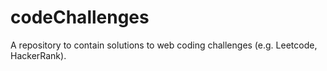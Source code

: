 # codeChallenges
A repository to contain solutions to web coding challenges (e.g. Leetcode, HackerRank).
